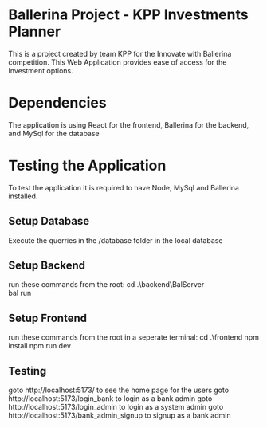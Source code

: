 # Ballerina Project - KPP Investments Planner
This is a project created by team KPP for the Innovate with Ballerina competition. This Web Application provides ease of access for the Investment options.
# Dependencies
The application is using React for the frontend, Ballerina for the backend, and MySql for the database
# Testing the Application
To test the application it is required to have Node, MySql and Ballerina installed.
## Setup Database
Execute the querries in the /database folder in the local database
## Setup Backend
run these commands from the root:
cd .\backend\BalServer\
bal run
## Setup Frontend
run these commands from the root in a seperate terminal:
cd .\frontend
npm install
npm run dev
## Testing
goto http://localhost:5173/ to see the home page for the users
goto http://localhost:5173/login_bank to login as a bank admin
goto http://localhost:5173/login_admin to login as a system admin
goto http://localhost:5173/bank_admin_signup to signup as a bank admin
